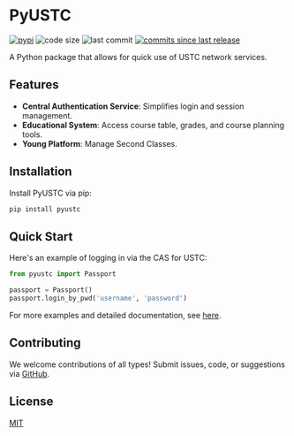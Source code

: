 # PyUSTC

[![pypi](https://img.shields.io/pypi/v/pyustc.svg)](https://pypi.python.org/pypi/pyustc)
![code size](https://img.shields.io/github/languages/code-size/USTC-XeF2/pyustc)
![last commit](https://img.shields.io/github/last-commit/USTC-XeF2/pyustc)
[![commits since last release](https://img.shields.io/github/commits-since/USTC-XeF2/pyustc/latest.svg)](https://github.com/USTC-XeF2/pyustc/releases)

A Python package that allows for quick use of USTC network services.

## Features

- **Central Authentication Service**: Simplifies login and session management.
- **Educational System**: Access course table, grades, and course planning tools.
- **Young Platform**: Manage Second Classes.

## Installation

Install PyUSTC via pip:

```bash
pip install pyustc
```

## Quick Start

Here's an example of logging in via the CAS for USTC:

```python
from pyustc import Passport

passport = Passport()
passport.login_by_pwd('username', 'password')
```

For more examples and detailed documentation, see [here](https://github.com/USTC-XeF2/pyustc/tree/main/examples).

## Contributing

We welcome contributions of all types! Submit issues, code, or suggestions via [GitHub](https://github.com/USTC-XeF2/pyustc).

## License

[MIT](https://github.com/USTC-XeF2/pyustc/blob/main/LICENSE)
